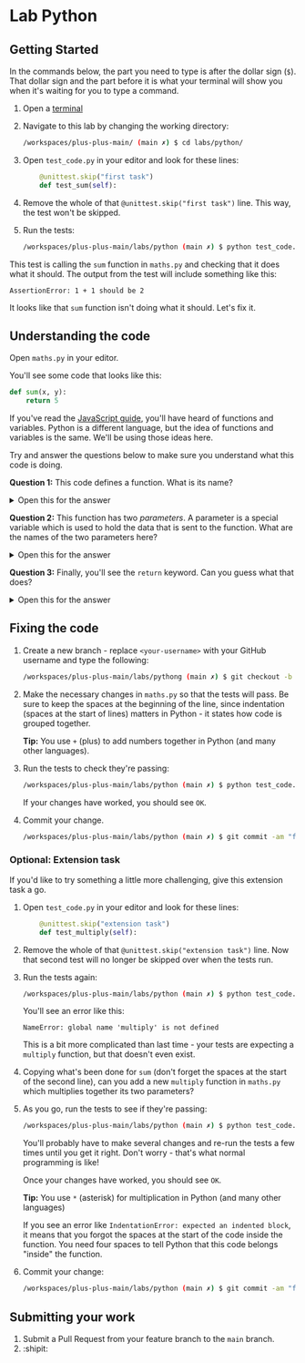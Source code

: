 # Lab Python

## Getting Started

In the commands below, the part you need to type is after the dollar sign (`$`). That dollar sign and the part before it is what your terminal will show you when it's waiting for you to type a command.

1. Open a [terminal](https://codechica.ca/guides/terminal.html)
1. Navigate to this lab by changing the working directory:

    ```bash
    /workspaces/plus-plus-main/ (main ✗) $ cd labs/python/
    ```

1. Open `test_code.py` in your editor and look for these lines:

    ```python
        @unittest.skip("first task")
        def test_sum(self):
    ```

1. Remove the whole of that `@unittest.skip("first task")` line. This way, the test won't be skipped.

1. Run the tests:

    ```bash
    /workspaces/plus-plus-main/labs/python (main ✗) $ python test_code.py
    ```

This test is calling the `sum` function in `maths.py` and checking that it does what it should. The output from the test will include something like this:

```shell
AssertionError: 1 + 1 should be 2
```

It looks like that `sum` function isn't doing what it should. Let's fix it.

## Understanding the code

Open `maths.py` in your editor.

You'll see some code that looks like this:

```python
def sum(x, y):
    return 5
```

If you've read the [JavaScript guide](https://codechica.ca/guides/javascript.html), you'll have heard of functions and variables. Python is a different language, but the idea of functions and variables is the same. We'll be using those ideas here.

Try and answer the questions below to make sure you understand what this code is doing.

**Question 1:** This code defines a function. What is its name?

<details>
<summary>Open this for the answer</summary>

The function is called `sum`. The keyword `def` at the beginning means that a function is being **def**ined.
</details>

**Question 2:** This function has two _parameters_. A parameter is a special variable which is used to hold the data that is sent to the function. What are the names of the two parameters here?

<details>
<summary>Open this for the answer</summary>

The parameters are `x` and `y`. Normally it's better to use more descriptive names for parameters and variables, but for simple code like this, `x` and `y` are fine names.

Since our function is called `sum` and has two parameters, you could call it and provide it with its data by writing some code like this:

```python
sum(10, 20)
```

There's code like this in the tests.
</details>

**Question 3:** Finally, you'll see the `return` keyword. Can you guess what that does?

<details>
<summary>Open this for the answer</summary>

`return` is used here to send a value back to the code which called the function. In this case, the function is called by the test and the test then examines the value that it gets back.
</details>

## Fixing the code

1. Create a new branch - replace `<your-username>` with your GitHub username and type the following:

    ```bash
    /workspaces/plus-plus-main/labs/pythong (main ✗) $ git checkout -b <your-username>-branch
    ```
1. Make the necessary changes in `maths.py` so that the tests will pass. Be sure to keep the spaces at the beginning of the line, since indentation (spaces at the start of lines) matters in Python - it states how code is grouped together.

    **Tip:** You use `+` (plus) to add numbers together in Python (and many other languages).

1. Run the tests to check they're passing:

    ```bash
    /workspaces/plus-plus-main/labs/python (main ✗) $ python test_code.py
    ```

    If your changes have worked, you should see `OK`.

1. Commit your change.

    ```bash
    /workspaces/plus-plus-main/labs/python (main ✗) $ git commit -am "fix: make the sum function work"
    ```

### Optional: Extension task

If you'd like to try something a little more challenging, give this extension task a go.

1. Open `test_code.py` in your editor and look for these lines:

    ```python
        @unittest.skip("extension task")
        def test_multiply(self):
    ```

1. Remove the whole of that `@unittest.skip("extension task")` line. Now that second test will no longer be skipped over when the tests run.

1. Run the tests again:

    ```bash
    /workspaces/plus-plus-main/labs/python (main ✗) $ python test_code.py
    ```

    You'll see an error like this:

    ```shell
    NameError: global name 'multiply' is not defined
    ```

    This is a bit more complicated than last time - your tests are expecting a `multiply` function, but that doesn't even exist.

1. Copying what's been done for `sum` (don't forget the spaces at the start of the second line), can you add a new `multiply` function in `maths.py` which multiplies together its two parameters?

1. As you go, run the tests to see if they're passing:

    ```bash
    /workspaces/plus-plus-main/labs/python (main ✗) $ python test_code.py
    ```

    You'll probably have to make several changes and re-run the tests a few times until you get it right. Don't worry - that's what normal programming is like!

    Once your changes have worked, you should see `OK`.

    **Tip:** You use `*` (asterisk) for multiplication in Python (and many other languages)

    If you see an error like `IndentationError: expected an indented block`, it means that you forgot the spaces at the start of the code inside the function. You need four spaces to tell Python that this code belongs "inside" the function.

1. Commit your change:

    ```bash
    /workspaces/plus-plus-main/labs/python (main ✗) $ git commit -am "feat: add a multiply function"
    ```

## Submitting your work

1. Submit a Pull Request from your feature branch to the `main` branch.
1. :shipit:

